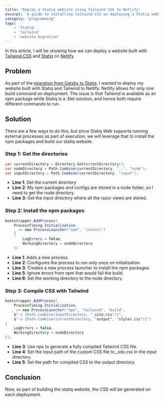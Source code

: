 ```yaml
---
title: 'Deploy a Statiq website using Tailwind CSS to Netlify'
excerpt: 'A guide to installing Tailwind CSS on deploying a Statiq website'
category: "programming"
tags:
    - 'Statiq'
    - 'tailwind'
    - 'website migration'
---
```


In this article, I will be showing how we can deploy a website built with [Tailwind CSS](https://tailwindcss.com/) and [Statiq](https://www.statiq.dev/web/) on [Netlify](https://www.netlify.com/).

## Problem

As part of the [migration from Gatsby to Statiq](./migrating-gatsby-statiq), I wanted to deploy my website built with Statiq and Tailwind to Netlify. Netlify allows for only one build command on deployment. The issue is that Tailwind is available as an npm package while Statiq is a .Net solution, and hence both require different commands to run.

## Solution

There are a few ways to do this, but since Statiq Web supports running external processes as part of execution, we will leverage that to install the npm packages and build our statiq website.

### Step 1: Get the directories

```csharp
var currentDirectory = Directory.GetCurrentDirectory();
var nodeDirectory = Path.Combine(currentDirectory, "..", "node");
var inputDirectory = Path.Combine(currentDirectory, "input");
```

-   **Line 1**: Get the current directory
-   **Line 2**: My npm packages and configs are stored in a node folder, so I need to get the node directory.
-   **Line 3**: Get the input directory where all the razor views are stored.

### Step 2: Install the npm packages

```csharp
bootstrapper.AddProcess(
    ProcessTiming.Initialization,
    _ => new ProcessLauncher("npm", "install")
    {
        LogErrors = false,
        WorkingDirectory = nodeDirectory
    })
```

-   **Line 1**: Adds a new process.
-   **Line 2**: Configures the process to run only once on initialization.
-   **Line 3**: Creates a new process launcher to install the npm packages.
-   **Line 5**: Ignore errors from npm that would fail the build.
-   **Line 6**: Set the working directory to the node directory.

### Step 3: Compile CSS with Tailwind

```csharp
bootstrapper.AddProcess(
    ProcessTiming.Initialization,
   _ => new ProcessLauncher("npx", "tailwind", "build",
    $"-i {Path.Combine(inputDirectory, "_site.css")}",
    $"-o {Path.Combine(currentDirectory, "output", "styles.css")}")
{
    LogErrors = false,
    WorkingDirectory = nodeDirectory
});
```

-   **Line 3**: Use npx to generate a fully compiled Tailwind CSS file.
-   **Line 4**: Set the input path of the custom CSS file to _\_site.css_ in the input directory.
-   **Line 5**: Set the path for compiled CSS to the output directory.

## Conclusion

Now, as part of building the statiq website, the CSS will be generated on each deployment.
